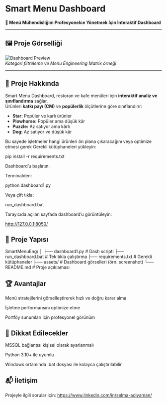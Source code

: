 # Smart Menu Dashboard

**🎯 Menü Mühendisliğini Profesyonelce Yönetmek İçin İnteraktif Dashboard**

---

## 🖼️ Proje Görselliği

![Dashboard Preview](./assets/dashboard_preview.png)  
*Kategori filtreleme ve Menu Engineering Matrix örneği*

---

## 🚀 Proje Hakkında

Smart Menu Dashboard, restoran ve kafe menüleri için **interaktif analiz ve sınıflandırma** sağlar.  
Ürünleri **katkı payı (CM)** ve **popülerlik** ölçütlerine göre sınıflandırır:  

- **Star:** Popüler ve karlı ürünler  
- **Plowhorse:** Popüler ama düşük kâr  
- **Puzzle:** Az satıyor ama kârlı  
- **Dog:** Az satıyor ve düşük kâr  

Bu sayede işletmeler hangi ürünleri ön plana çıkaracağını veya optimize etmesi gerek
Gerekli kütüphaneleri yükleyin:

pip install -r requirements.txt


Dashboard’u başlatın:

Terminalden:

python dashboard1.py


Veya çift tıkla:

run_dashboard.bat


Tarayıcıda açılan sayfada dashboard’u görüntüleyin:

http://127.0.0.1:8050/

## 📂 Proje Yapısı
SmartMenuEng/
│
├── dashboard1.py         # Dash scripti
├── run_dashboard.bat     # Tek tıkla çalıştırma
├── requirements.txt      # Gerekli kütüphaneler
├── assets/               # Dashboard görselleri (örn. screenshot)
└── README.md             # Proje açıklaması

## 🏆 Avantajlar

Menü stratejilerini görselleştirerek hızlı ve doğru karar alma

İşletme performansını optimize etme

Portföy sunumları için profesyonel görünüm

## 📌 Dikkat Edilecekler

MSSQL bağlantısı kişisel olarak ayarlanmalı

Python 3.10+ ile uyumlu

Windows ortamında .bat dosyası ile kolayca çalıştırılabilir

## 📬 İletişim

Projeyle ilgili sorular için: https://www.linkedin.com/in/selma-adiyaman/
